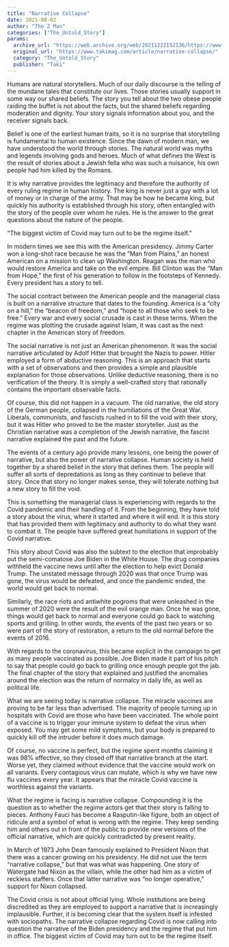 ```yaml
---
title: "Narrative Collapse"
date: 2021-08-02
author: "The Z Man"
categories: ["The_Untold_Story"]
params:
  archive_url: "https://web.archive.org/web/20211222152136/https://www.takimag.com/article/narrative-collapse/"
  original_url: "https://www.takimag.com/article/narrative-collapse/"
  category: "The_Untold_Story"
  publisher: "Taki"
---
```


Humans are natural storytellers. Much of our daily discourse is the telling of the mundane tales that constitute our lives. Those stories usually support in some way our shared beliefs. The story you tell about the two obese people raiding the buffet is not about the facts, but the shared beliefs regarding moderation and dignity. Your story signals information about you, and the receiver signals back.

Belief is one of the earliest human traits, so it is no surprise that storytelling is fundamental to human existence. Since the dawn of modern man, we have understood the world through stories. The natural world was myths and legends involving gods and heroes. Much of what defines the West is the result of stories about a Jewish fella who was such a nuisance, his own people had him killed by the Romans.

It is why narrative provides the legitimacy and therefore the authority of every ruling regime in human history. The king is never just a guy with a lot of money or in charge of the army. That may be how he became king, but quickly his authority is established through his story, often entangled with the story of the people over whom he rules. He is the answer to the great questions about the nature of the people.

“The biggest victim of Covid may turn out to be the regime itself.”

In modern times we see this with the American presidency. Jimmy Carter won a long-shot race because he was the “Man from Plains,” an honest American on a mission to clean up Washington. Reagan was the man who would restore America and take on the evil empire. Bill Clinton was the “Man from Hope,” the first of his generation to follow in the footsteps of Kennedy. Every president has a story to tell.

The social contract between the American people and the managerial class is built on a narrative structure that dates to the founding. America is a “city on a hill,” the “beacon of freedom,” and “hope to all those who seek to be free.” Every war and every social crusade is cast in these terms. When the regime was plotting the crusade against Islam, it was cast as the next chapter in the American story of freedom.

The social narrative is not just an American phenomenon. It was the social narrative articulated by Adolf Hitter that brought the Nazis to power. Hitler employed a form of abductive reasoning. This is an approach that starts with a set of observations and then provides a simple and plausible explanation for those observations. Unlike deductive reasoning, there is no verification of the theory. It is simply a well-crafted story that rationally contains the important observable facts.

Of course, this did not happen in a vacuum. The old narrative, the old story of the German people, collapsed in the humiliations of the Great War. Liberals, communists, and fascists rushed in to fill the void with their story, but it was Hitler who proved to be the master storyteller. Just as the Christian narrative was a completion of the Jewish narrative, the fascist narrative explained the past and the future.

The events of a century ago provide many lessons, one being the power of narrative, but also the power of narrative collapse. Human society is held together by a shared belief in the story that defines them. The people will suffer all sorts of depredations as long as they continue to believe that story. Once that story no longer makes sense, they will tolerate nothing but a new story to fill the void.

This is something the managerial class is experiencing with regards to the Covid pandemic and their handling of it. From the beginning, they have told a story about the virus, where it started and where it will end. It is this story that has provided them with legitimacy and authority to do what they want to combat it. The people have suffered great humiliations in support of the Covid narrative.

This story about Covid was also the subtext to the election that improbably put the semi-comatose Joe Biden in the White House. The drug companies withheld the vaccine news until after the election to help evict Donald Trump. The unstated message through 2020 was that once Trump was gone, the virus would be defeated, and once the pandemic ended, the world would get back to normal.

Similarly, the race riots and antiwhite pogroms that were unleashed in the summer of 2020 were the result of the evil orange man. Once he was gone, things would get back to normal and everyone could go back to watching sports and grilling. In other words, the events of the past two years or so were part of the story of restoration, a return to the old normal before the events of 2016.

With regards to the coronavirus, this became explicit in the campaign to get as many people vaccinated as possible. Joe Biden made it part of his pitch to say that people could go back to grilling once enough people got the jab. The final chapter of the story that explained and justified the anomalies around the election was the return of normalcy in daily life, as well as political life.

What we are seeing today is narrative collapse. The miracle vaccines are proving to be far less than advertised. The majority of people turning up in hospitals with Covid are those who have been vaccinated. The whole point of a vaccine is to trigger your immune system to defeat the virus when exposed. You may get some mild symptoms, but your body is prepared to quickly kill off the intruder before it does much damage.

Of course, no vaccine is perfect, but the regime spent months claiming it was 98% effective, so they closed off that narrative branch at the start. Worse yet, they claimed without evidence that the vaccine would work on all variants. Every contagious virus can mutate, which is why we have new flu vaccines every year. It appears that the miracle Covid vaccine is worthless against the variants.

What the regime is facing is narrative collapse. Compounding it is the question as to whether the regime actors get that their story is falling to pieces. Anthony Fauci has become a Rasputin-like figure, both an object of ridicule and a symbol of what is wrong with the regime. They keep sending him and others out in front of the public to provide new versions of the official narrative, which are quickly contradicted by present reality.

In March of 1973 John Dean famously explained to President Nixon that there was a cancer growing on his presidency. He did not use the term “narrative collapse,” but that was what was happening. One story of Watergate had Nixon as the villain, while the other had him as a victim of reckless staffers. Once that latter narrative was “no longer operative,” support for Nixon collapsed.

The Covid crisis is not about official lying. Whole institutions are being discredited as they are employed to support a narrative that is increasingly implausible. Further, it is becoming clear that the system itself is infested with sociopaths. The narrative collapse regarding Covid is now calling into question the narrative of the Biden presidency and the regime that put him in office. The biggest victim of Covid may turn out to be the regime itself.
